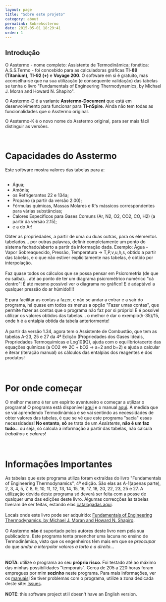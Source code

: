 ```yaml
---
layout: page
title: "Sobre este projeto"
category: about
permalink: SobreAsstermo
date: 2015-05-01 18:29:41
order: 1
---
```


## Introdução
O Asstermo - nome completo: Assistente de Termodinâmica; fonética: A.S.S.Termo - foi concebido para as calculadoras gráficas **TI-89 (Titanium)**, **TI-92 (+)** e **Voyage 200**. O software em si é gratuito, mas aconselha-se que na sua utilização (e consequente validação) das tabelas se tenha o livro "Fundamentals of Engineering Thermodynamics, by Michael J. Moran and Howard N. Shapiro".

O Asstermo-D é a variante **Asstermo-Document** que está em desenvolvimento para funcionar para **TI-nSpire**. Ainda não tem todas as funcionalidades que o Asstermo original.

O Asstermo-K é o novo nome do Asstermo original, para ser mais fácil distinguir as versões.

<br>
<h1>Capacidades do Asstermo</h1>
Este software mostra valores das tabelas para a:<br>
<br>
<ul><li>Água;<br>
</li><li>Amónia;<br>
</li><li>os Refrigerantes 22 e 134a;<br>
</li><li>Propano (a partir da versão 2.00);<br>
</li><li>Fórmulas químicas, Massas Molares e R's mássicos correspondentes para várias substâncias;<br>
</li><li>Calores Específicos para Gases Comuns (Ar, N2, O2, CO2, CO, H2) (a partir da versão 2.15);<br>
</li><li>e a do Ar!</li></ul>

Obter as propriedades, a partir de uma ou duas outras, para os elementos tabelados... por outras palavras, definir completamente um ponto do sistema fechado/aberto a partir da informação dada. Exemplo: Água - Vapor Sobreaquecido, Pressão, Temperatura -> T,P,v,u,h,s, obtido a partir das tabelas, e o que não estiver explicitamente nas tabelas, é obtido por interpolação.<br>
<br>
Faz quase todos os cálculos que se possa pensar em Psicrometria (de que eu saiba)... até ao ponto de ter um diagrama psicrométrico numérico "cá dentro"! É até mesmo possível ver o diagrama no gráfico! E é adaptável a qualquer pressão do ar húmido!!!!<br>
<br>
E para facilitar as contas a fazer, e não se andar a entrar e a sair do programa, há quase em todos os menus a opção "Fazer umas contas", que permite fazer as contas que o programa não faz por si próprio! E é possível utilizar os valores obtidos das tabelas... o melhor é dar o exemplo(h-35)/15, onde h é a entalpia obtida da tabela anteriormente!<br>
<br>
A partir da versão 1.34, agora tem o Assistente de Combustão, que tem as tabelas A-23, 25 e 27 da 4ª Edição (Propriedades dos Gases Ideais, Propriedades Termoquímicas e Log10(K)), ajuda com o equilíbrio/acerto das equações químicas (a CO2 <=> 2C + bO2 -> a=2 and b=2) e ajuda a calcular e iterar (iteração manual) os cálculos das entalpias dos reagentes e dos produtos!<br>
<br>
<br>
<h1>Por onde começar</h1>

O melhor mesmo é ter um espírito aventureiro e começar a utilizar o programa! O programa está disponível <a href='/Downloads'>aqui</a> e o manual <a href='/Manuais'>aqui</a>. À medida que se vai aprendendo Termodinâmica e se vai sentindo as necessidades de obter valores das tabelas, é que se vê que este programa "sacia" essas necessidades! <b>No entanto</b>, <b>só</b> se trata de um <i>Assistente</i>, <b>não é um faz tudo</b>... ou seja, só calcula a informação a partir das tabelas, não calcula <i>trabalhos</i> e <i>calores</i>!<br>
<br>
<br>
<h1>Informações Importantes</h1>
As tabelas que este programa utiliza foram extraídas do livro "Fundamentals of Engineering Thermodynamics", 4ª edição. São elas as A-1(apenas parte), 2, 3, 4, 5, 7, 8, 9, 10, 11, 12, 13, 14, 15, 16, 17, 18, 20, 22, 23, 25 e 27. A utilização devida deste programa só deverá ser feita com a posse de qualquer uma das edições deste livro. Algumas correcções às tabelas tiveram de ser feitas, estando elas <a href='/CorreccoesTabelas'>catalogadas aqui</a>.<br>
<br>
Locais onde este livro pode ser adquirido: <a href='http://lmgtfy.com/?q=Fundamentals+of+Engineering+Thermodynamics'>Fundamentals of Engineering Thermodynamics, by Michael J. Moran and Howard N. Shapiro</a>.<br>
<br>
O Asstermo <b>não</b> é suportado pelos autores deste livro nem pela sua publicadora. Este programa tenta preencher uma lacuna no ensino de Termodinâmica, visto que os engenheiros têm mais em que se <i>preocupar</i> do que <i>andar a interpolar valores a torto e a direito</i>...<br>
<br>
<br>
<b>NOTA</b>: utilize o programa ao seu <b>próprio risco</b>. Foi testado até ao máximo das minhas possibilidades "temporais". Cerca de 205 a 220 horas foram empregues por mim <b>sozinho</b> neste programa. Para mais informações, ver os <a href='/Manuais'>manuais</a>! Se tiver problemas com o programa, utilize a zona dedicada deste site: <a href='https://github.com/asstermo/asstermo.github.io/issues'>Issues</a>.<br>
<br>
<b>NOTE</b>: this software project still doesn't have an English version.
